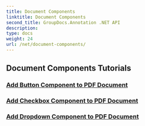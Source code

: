 ```yaml
---
title: Document Components
linktitle: Document Components
second_title: GroupDocs.Annotation .NET API
description: 
type: docs
weight: 24
url: /net/document-components/
---
```


## Document Components Tutorials
### [Add Button Component to PDF Document](./add-button-component-to-pdf/)
### [Add Checkbox Component to PDF Document](./add-checkbox-component-to-pdf/)
### [Add Dropdown Component to PDF Document](./add-dropdown-component-to-pdf/)